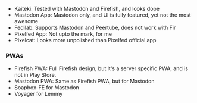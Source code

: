 - Kaiteki: Tested with Mastodon and Firefish, and looks dope
- Mastodon App: Mastodon only, and UI is fully featured, yet not the most awesome
- Fedilab: Supports Mastodon and Peertube, does not work with Fir
- Pixelfed App: Not upto the mark, for me
- Pixelcat: Looks more unpolished than Pixelfed official app
### PWAs
- Firefish PWA: Full Firefish design, but it's a server specific PWA, and is not in Play Store.
- Mastodon PWA: Same as Firefish PWA, but for Mastodon
- Soapbox-FE for Mastodon
- Voyager for Lemmy